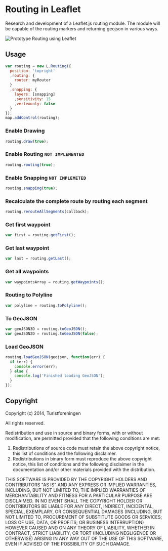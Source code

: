 Routing in Leaflet
==================

Research and development of a Leaflet.js routing module. The module will be capable of the routing markers and returning geojson in various ways.

![Prototype Routing using Leaflet](https://raw.github.com/Turistforeningen/leaflet-routing/gh-pages/images/promo.gif)

## Usage

```javascript
var routing = new L.Routing({
  position: 'topright'
  ,routing: {
    router: myRouter
  }
  ,snapping: {
    layers: [snapping]
    ,sensitivity: 15
    ,vertexonly: false
  }
});
map.addControl(routing);
```

### Enable Drawing

```javascript
routing.draw(true);
```

### Enable Routing `NOT IMPLEMENTED`

```javascript
routing.routing(true);
```

### Enable Snapping `NOT IMPLEMETED`
```javascript
routing.snapping(true);
```

### Recalculate the complete route by routing each segment
```javascript
routing.rerouteAllSegments(callback);
```

### Get first waypoint

```javascript
var first = routing.getFirst();
```

### Get last waypoint
```javascript
var last = routing.getLast();
```

### Get all waypoints
```javascript
var waypointsArray = routing.getWaypoints();
```

### Routing to Polyline
```javascript
var polyline = routing.toPolyline();
```

### To GeoJSON
```javascript
var geoJSON3D = routing.toGeoJSON();
var geoJSON2D = routing.toGeoJSON(false);
```

### Load GeoJSON
```javascript
routing.loadGeoJSON(geojson, function(err) {
  if (err) {
    console.error(err);
  } else {
    console.log('Finished loading GeoJSON');
  }
});
```

## Copyright

Copyright (c) 2014, Turistforeningen

All rights reserved.

Redistribution and use in source and binary forms, with or without modification, are permitted provided that the following conditions are met:

1. Redistributions of source code must retain the above copyright notice, this list of conditions and the following disclaimer.
2. Redistributions in binary form must reproduce the above copyright notice, this list of conditions and the following disclaimer in the documentation and/or other materials provided with the distribution.

THIS SOFTWARE IS PROVIDED BY THE COPYRIGHT HOLDERS AND CONTRIBUTORS "AS IS" AND ANY EXPRESS OR IMPLIED WARRANTIES, INCLUDING, BUT NOT LIMITED TO, THE IMPLIED WARRANTIES OF MERCHANTABILITY AND FITNESS FOR A PARTICULAR PURPOSE ARE DISCLAIMED. IN NO EVENT SHALL THE COPYRIGHT HOLDER OR CONTRIBUTORS BE LIABLE FOR ANY DIRECT, INDIRECT, INCIDENTAL, SPECIAL, EXEMPLARY, OR CONSEQUENTIAL DAMAGES (INCLUDING, BUT NOT LIMITED TO, PROCUREMENT OF SUBSTITUTE GOODS OR SERVICES; LOSS OF USE, DATA, OR PROFITS; OR BUSINESS INTERRUPTION) HOWEVER CAUSED AND ON ANY THEORY OF LIABILITY, WHETHER IN CONTRACT, STRICT LIABILITY, OR TORT (INCLUDING NEGLIGENCE OR OTHERWISE) ARISING IN ANY WAY OUT OF THE USE OF THIS SOFTWARE, EVEN IF ADVISED OF THE POSSIBILITY OF SUCH DAMAGE.
